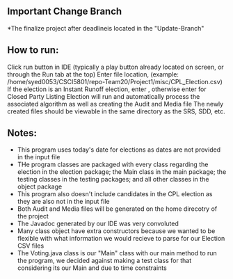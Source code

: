 ## Important Change Branch
*The finalize project after deadlineis located in the "Update-Branch"

## How to run:

Click run button in IDE (typically a play button already located on screen, or through the Run tab at the top)
Enter file location, (example: /home/syed0053/CSCI5801/repo-Team20/Project1/misc/CPL_Election.csv)
If the election is an Instant Runoff election, enter , otherwise enter for Closed Party Listing
Election will run and automatically process the associated algorithm as well as creating the Audit and Media file
The newly created files should be viewable in the same directory as the SRS, SDD, etc.


## Notes:
* This program uses today's date for elections as dates are not provided in the input file
* THe program classes are packaged with every class regarding the election in the election package; the Main class in the main package; the testing classes in the testing packages; and all other classes in the object package
* This program also doesn't include candidates in the CPL election as they are also not in the input file
* Both Audit and Media files will be generated on the home direcotry of the project
* The Javadoc generated by our IDE was very convoluted
* Many class object have extra constructors because we wanted to be flexible with what information we would recieve to parse for our Election CSV files
* The Voting.java class is our "Main" class with our main method to run the program, we decided against making a test class for that considering its our Main and due to time constraints
